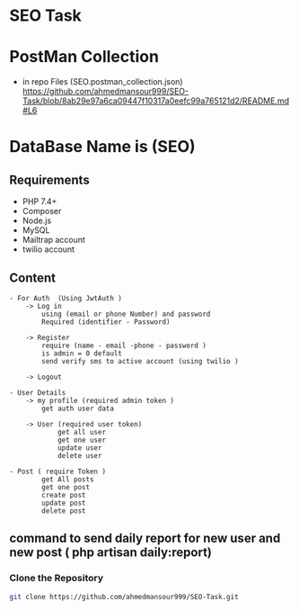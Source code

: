 # SEO Task


# PostMan Collection 
- in repo Files (SEO.postman_collection.json)
    https://github.com/ahmedmansour999/SEO-Task/blob/8ab29e97a6ca09447f10317a0eefc99a765121d2/README.md#L6

# DataBase Name is (SEO)

## Requirements
- PHP 7.4+
- Composer
- Node.js
- MySQL 
- Mailtrap account
- twilio account

## Content 
    - For Auth  (Using JwtAuth )
        -> Log in 
            using (email or phone Number) and password
            Required (identifier - Password)

        -> Register
            require (name - email -phone - password )
            is admin = 0 default
            send verify sms to active account (using twilio )

        -> Logout
    
    - User Details
        -> my profile (required admin token )
            get auth user data

        -> User (required user token)
                get all user
                get one user
                update user
                delete user

    - Post ( require Token )
            get All posts
            get one post
            create post
            update post
            delete post

##   command to send daily report for new user and new post ( php artisan daily:report)



### Clone the Repository
```bash
git clone https://github.com/ahmedmansour999/SEO-Task.git


